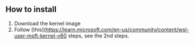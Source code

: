 ## How to install

1. Download the kernel image
2. Follow [this](https://learn.microsoft.com/en-us/community/content/wsl-user-msft-kernel-v60 steps, see the 2nd steps.
